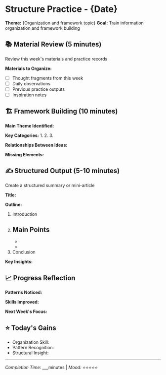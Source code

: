 # Structure Practice - {Date}

**Theme:** {Organization and framework topic}
**Goal:** Train information organization and framework building

## 📚 Material Review (5 minutes)
Review this week's materials and practice records

**Materials to Organize:**
- [ ] Thought fragments from this week
- [ ] Daily observations 
- [ ] Previous practice outputs
- [ ] Inspiration notes

## 🏗️ Framework Building (10 minutes)
**Main Theme Identified:**

**Key Categories:**
1. 
2. 
3. 

**Relationships Between Ideas:**

**Missing Elements:**

## ✍️ Structured Output (5-10 minutes)
Create a structured summary or mini-article

**Title:**

**Outline:**
1. Introduction
2. Main Points
   - 
   - 
   - 
3. Conclusion

**Key Insights:**

## 📈 Progress Reflection
**Patterns Noticed:**

**Skills Improved:**

**Next Week's Focus:**

## ⭐ Today's Gains
- Organization Skill:
- Pattern Recognition:
- Structural Insight:

---
*Completion Time:* ___minutes | *Mood:* ⭐⭐⭐⭐⭐